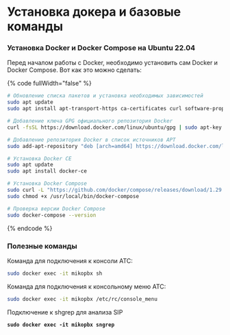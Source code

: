 # Установка докера и базовые команды

### Установка Docker и Docker Compose на Ubuntu 22.04

Перед началом работы с Docker, необходимо установить сам Docker и Docker Compose. Вот как это можно сделать:

{% code fullWidth="false" %}
```bash
# Обновление списка пакетов и установка необходимых зависимостей
sudo apt update
sudo apt install apt-transport-https ca-certificates curl software-properties-common

# Добавление ключа GPG официального репозитория Docker
curl -fsSL https://download.docker.com/linux/ubuntu/gpg | sudo apt-key add -

# Добавление репозитория Docker в список источников APT
sudo add-apt-repository "deb [arch=amd64] https://download.docker.com/linux/ubuntu $(lsb_release -cs) stable"

# Установка Docker CE
sudo apt update
sudo apt install docker-ce

# Установка Docker Compose
sudo curl -L "https://github.com/docker/compose/releases/download/1.29.2/docker-compose-$(uname -s)-$(uname -m)" -o /usr/local/bin/docker-compose
sudo chmod +x /usr/local/bin/docker-compose

# Проверка версии Docker Compose
sudo docker-compose --version

```
{% endcode %}

### Полезные команды

Команда для подключения к консоли АТС:

```bash
sudo docker exec -it mikopbx sh
```

Команда для подключения к консольному меню АТС:

```bash
sudo docker exec -it mikopbx /etc/rc/console_menu
```

Подключение к shgrep для анализа SIP

<pre class="language-bash"><code class="lang-bash"><strong>sudo docker exec -it mikopbx sngrep
</strong></code></pre>
